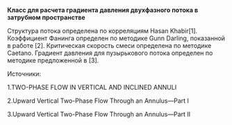 **Класс для расчета градиента давления двухфазного потока в затрубном пространстве**

Структура потока определена по корреляциям Hasan Khabir[1]. Коэффициент Фанинга определен по методике Gunn Darling, показанной в работе [2]. Критическая скорость смеси 
определена по методике Caetano. Градиент давления для пузырькового потока определен по методике предложенной в [3].

Источники: 

1.TWO-PHASE FLOW IN VERTICAL AND INCLINED ANNULI

2.Upward Vertical Two-Phase Flow Through an Annulus—Part I 

3.Upward Vertical Two-Phase Flow Through an Annulus—Part II
